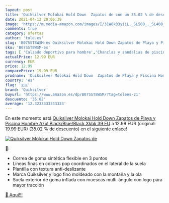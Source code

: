 ```yaml
---
layout: post
title: 'Quiksilver Molokai Hold Down  Zapatos de con un 35.02 % de descuento'
date: 2021-04-12 20:06:39
image: 'https://m.media-amazon.com/images/I/31W8k03yiiL._SL500_._SL400_.jpg'
comments: true
category: ofertas
author: 'tole.es'
slug: 'B07SST8WSM-es Quiksilver Molokai Hold Down Zapatos de Playa y Piscina...'
sku: 'B07SST8WSM-es'
tags: [ 'Calzado deportivo para hombre','Chanclas y sandalias de piscina para hombre','Zapatillas y calzado deportivo para hombre','Zapatos','Zapatos para hombre','Zapatos y complementos','quiksilver','zapatos', ]
actualPrice: 12.99 EUR
currency: EUR
price: 12.99
comparePrice: 19.99 EUR
prodname: 'Quiksilver Molokai Hold Down  Zapatos de Playa y Piscina Hombre  Azul  Black/Blue/Black Xkbk   39 EU'
country: 'es'
flag: '🇪🇸'
brand: 'Quiksilver'
buyurl: 'https://www.amazon.es/dp/B07SST8WSM/?tag=tolees-21'
descuento: '35.02'
average: '12.3233333333333'
---
```


En este momento está [Quiksilver Molokai Hold Down  Zapatos de Playa y Piscina Hombre  Azul  Black/Blue/Black Xkbk   39 EU](https://www.amazon.es/dp/B07SST8WSM/?tag=tolees-21) a 12.99 EUR (original: 19.99 EUR) (35.02 %  de descuento) en el siguiente enlace!

[![Quiksilver Molokai Hold Down  Zapatos de](https://m.media-amazon.com/images/I/31W8k03yiiL._SL500_._SL400_.jpg)](https://www.amazon.es/dp/B07SST8WSM/?tag=tolees-21)

🔎:

- Correa de goma sintética flexible en 3 puntos
- Líneas finas en colores pop coordinados en el lateral de la suela
- Plantilla con textura anti-deslizante
- Marca Quiksilver y logo fino moldeado con la montaña y la ola
- Suela exterior de goma inflada con muescas multi-ángulo con logo para mayor tracción

[🛒 Aquí!!!](https://www.amazon.es/dp/B07SST8WSM/?tag=tolees-21)
